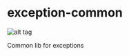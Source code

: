 # exception-common

![alt tag](https://travis-ci.org/imamchishty/exception-core.svg?branch=master "JMC threads list")

Common lib for exceptions 

